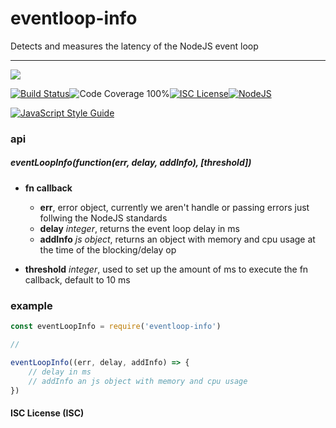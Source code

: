 # eventloop-info

Detects and measures the latency of the NodeJS event loop

----
<a href="https://nodei.co/npm/eventloop-info/"><img src="https://nodei.co/npm/eventloop-info.png?downloads=true"></a>

[![Build Status](https://img.shields.io/badge/build-passing-brightgreen.svg?style=flat-square)](https://travis-ci.org/joaquimserafim/eventloop-info)![Code Coverage 100%](https://img.shields.io/badge/code%20coverage-100%25-green.svg?style=flat-square)[![ISC License](https://img.shields.io/badge/license-ISC-blue.svg?style=flat-square)](https://github.com/joaquimserafim/eventloop-info/blob/master/LICENSE)[![NodeJS](https://img.shields.io/badge/node-6.1.x-brightgreen.svg?style=flat-square)]()

[![JavaScript Style Guide](https://cdn.rawgit.com/feross/standard/master/badge.svg)](https://github.com/feross/standard)


### api

##### eventLoopInfo(function(err, delay, addInfo), [threshold])

* **fn callback**
	* **err**, error object, currently we aren't handle or passing errors just follwing the NodeJS standards
	* **delay** *integer*, returns the event loop delay in ms
	* **addInfo** *js object*, returns an object with memory and cpu usage at the time of the blocking/delay op

* **threshold** *integer*, used to set up the amount of ms to execute the fn callback, default to 10 ms

### example


```js
const eventLoopInfo = require('eventloop-info')

//

eventLoopInfo((err, delay, addInfo) => {
	// delay in ms
	// addInfo an js object with memory and cpu usage
})
```



#### ISC License (ISC)
